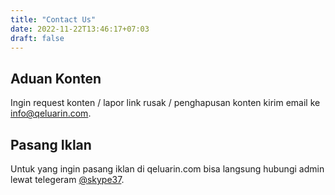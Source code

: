 ```yaml
---
title: "Contact Us"
date: 2022-11-22T13:46:17+07:03
draft: false
---
```


## Aduan Konten

Ingin request konten / lapor link rusak / penghapusan konten kirim email ke info@qeluarin.com.

## Pasang Iklan

Untuk yang ingin pasang iklan di qeluarin.com bisa langsung hubungi admin lewat telegeram [@skype37](https://t.me/skype37).
